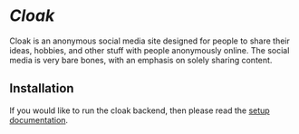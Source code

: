 # ***Cloak***
Cloak is an anonymous social media site designed for people to share their ideas, hobbies, and other stuff with people anonymously online. The social media is very bare bones, with an emphasis on solely sharing content.

## Installation
If you would like to run the cloak backend, then please read the [setup documentation](./SETUP.md).